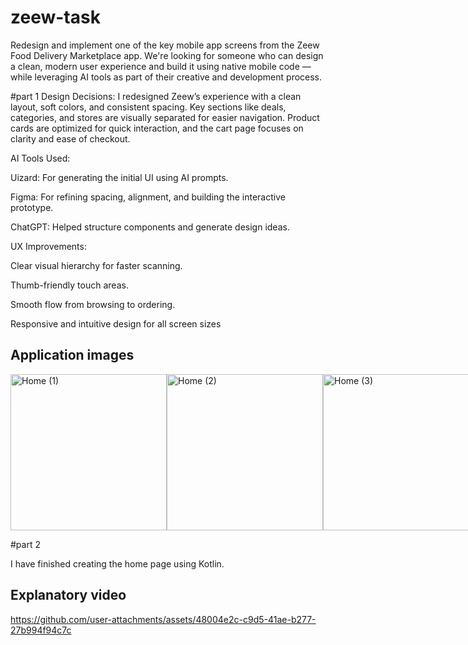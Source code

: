 # zeew-task
Redesign and implement one of the key mobile app screens from the Zeew Food Delivery Marketplace app. We're looking for someone who can design a clean, modern user experience and build it using native mobile code — while leveraging AI tools as part of their creative and development process.


#part 1
Design Decisions:
I redesigned Zeew’s experience with a clean layout, soft colors, and consistent spacing. Key sections like deals, categories, and stores are visually separated for easier navigation. Product cards are optimized for quick interaction, and the cart page focuses on clarity and ease of checkout.

AI Tools Used:

Uizard: For generating the initial UI using AI prompts.

Figma: For refining spacing, alignment, and building the interactive prototype.

ChatGPT: Helped structure components and generate design ideas.

UX Improvements:

Clear visual hierarchy for faster scanning.

Thumb-friendly touch areas.

Smooth flow from browsing to ordering.

Responsive and intuitive design for all screen sizes

## Application images
<div style="display: flex; justify-content: space-around;">
  
  <img src="https://github.com/user-attachments/assets/04227463-51a2-4ba0-ab46-5bf765aa86d0" alt="Home (1)" width="250"/>
  <img src="https://github.com/user-attachments/assets/6e4d022c-0b54-437f-8afb-0c90bbf31b3c" alt="Home (2)" width="250"/>
  <img src="https://github.com/user-attachments/assets/a68620d1-3027-41a0-8de2-5ebc3be0ac3b" alt="Home (3)" width="250"/>
</div>


#part 2

I have finished creating the home page using Kotlin.

## Explanatory video

https://github.com/user-attachments/assets/48004e2c-c9d5-41ae-b277-27b994f94c7c




